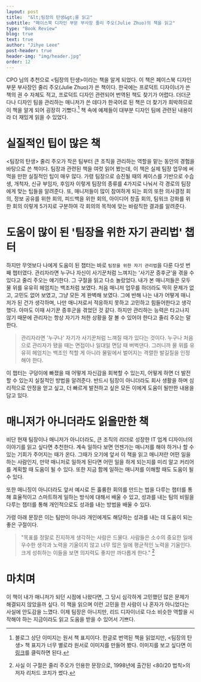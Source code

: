 ```yaml
---
layout: post
title:  "&lt;팀장의 탄생&gt;을 읽고"
subtitle: "페이스북 디자인 부문 부사장 줄리 주오(Julie Zhuo)의 책을 읽고"
type: "Book Review"
blog: true
text: true
author: "Jihye Leee"
post-header: true
header-img: "img/header.jpg"
order: 12
---
```



CPO 님의 추천으로 &lt;팀장의 탄생&gt;이라는 책을 알게 되었다. 이 책은 페이스북 디자인 부문 부사장인 줄리 주오(Julie Zhuo)가 쓴 책이다. 한국에는 프로덕트 디자이너가 쓴 책의 권 수 자체도 적고, 프로덕트 디자인 관련되어 번역된 책도 찾기가 어렵다. 더더군다나 디자인 팀을 관리하는 매니저가 쓴 데다가 한국어로 된 책은 더 찾기가 희박하므로 이 책을 알게 되어 굉장히 기뻤다.[^1] 책 속에 예제들이 대부분 디자인 팀에 관련된 내용이라 더 재밌게 읽을 수 있었다.

# 실질적인 팁이 많은 책
&lt;팀장의 탄생&gt; 줄리 주오가 작은 팀부터 큰 조직을 관리하는 역할을 맡는 동안의 경험을 바탕으로 쓴 책이다. 팀장과 관련된 책을 여럿 읽어 봤는데, 이 책은 실제 팀장 업무에 써먹을 만한 실질적인 팁이 매우 많다. 가령 팀장으로 승진될 때의 케이스를 기반으로 수습생, 개척자, 신규 부임자, 후임자 이렇게 팀장의 종류를 4가지로 나눠서 각 경로의 팀장에게 맞는 팁들을 알려준다. 또, 매니저들이 많이 참여하게 되는 회의 또한 의사결정 회의, 정보 공유를 위한 회의, 피드백을 위한 회의, 아이디어 창출 회의, 팀워크 강화를 위한 회의 이렇게 5가지로 구분하여 각 회의의 목적에 맞는 바람직한 결과를 알려준다.

# 도움이 많이 된 '팀장을 위한 자기 관리법' 챕터
하지만 무엇보다 나에게 도움이 된 챕터는 바로 `팀장을 위한 자기 관리법`을 다룬 다섯 번째 챕터였다. 관리자라면 누구나 자신이 사기꾼처럼 느껴지는 '사기꾼 증후군'을 겪을 수 있다고 줄리 주오는 얘기한다. 그 구절을 읽고 다소 놀랐었다. 내가 본 매니저들은 모두 물 위를 유유히 헤엄치는 백조처럼 보였다. 처음 매니저 업무를 하더라도 딱히 문제가 없고, 고민도 없어 보였고, 그냥 모든 게 완벽해 보였다. 그에 반해 나는 내가 어떻게 매니저가 된 건가 생각하며, 나만 매니저로서 적응하지 못하고 고민하고 힘들어한다고 생각했다. 아마도 이때 사기꾼 증후군을 겪었던 것 같다. 하지만 관리하는 능력은 타고나지 않기 때문에 관리자는 항상 자기가 처한 상황을 잘 볼 수 있어야 한다고 줄리 주오는 말한다.

> 관리자라면 '누구나' 자기가 사기꾼처럼 느껴질 때가 있다는 것이다. 누구나 처음으로 관리자가 됐을 때는 면접이나 일대일 
면담 때 버벅댄다. 그러니까 물 위를 유유히 헤엄치는 백조인 척할 게 아니라 물밑에서 벌어지는 격렬한 발길질을 인정해야 한다.

이 챕터는 구덩이에 빠졌을 때 어떻게 자신감을 회복할 수 있는지, 어떻게 하면 더 발전할 수 있는지 실질적인 방법을 알려준다. 반드시 팀장이 아니더라도 회사 생활을 하며 심리적으로 안정을 얻고 싶고, 더 빠르게 발전하고 싶은 모든 이에게 도움이 될만한 내용을 담고 있다.

# 매니저가 아니더라도 읽을만한 책
비단 현재 팀장이나 매니저가 아니더라도, 큰 조직의 리더로 성장한 IT 업계 디자이너의 이야기를 읽고 싶다면 추천한다. 계속 일하다 보면 언젠가는 매니저를 해야 하거나 할 수 있는 기회가 주어지는 때가 온다. 그때가 오기에 앞서 이 책을 읽고 매니저란 어떤 일을 하는 사람인지, 만약 매니저로 일하게 된다면 어떤 일을 하게 되는지를 미리 알고 커리어를 계획할 때 도움이 될 수 있다. 또한 지금 함께 일하는 매니저를 이해할 때도 도움이 될 수 있다.

또한 매니징이 아니더라도 앞서 예시로 든 훌륭한 회의를 만드는 법을 다루는 챕터를 통해 효율적이고 스마트하게 일하는 방식에 대해서 배울 수 있고, 성과를 내는 팀의 비밀을 다루는 챕터를 통해 개인적으로도 성과를 내는 방법을 배울 수 있다.

가령 아래 문장은 이는 팀만이 아니라 개인에게도 해당하는 성과를 내는 데 도움이 되는 좋은 구절이다.

> "목표를 정말로 진지하게 생각하는 사람은 드물다. 사람들은 소수의 중요한 일에 우수한 생각과 노력을 기울이지 않고 너무 많은 일에 평균적인 노력을 기울인다. 크게 성취하는 이들을 보면 의지력도 좋지만 까다롭게 한다." [^2]

# 마치며
이 책이 내가 매니저가 되던 시점에 나왔다면, 그 당시 심각하게 고민했던 많은 문제가 해결되지 않았을까 싶다. 이 책을 읽으며 이런 고민을 한 사람이 나 혼자가 아니었다는 사실에 안도감을 느꼈다. 이제 팀장은 아니지만, 리드 디자이너로 다소 비슷한 역할을 시작해야 하는 지금이라도 읽고 도움을 받을 수 있어서 기쁘다.

[^1]: 블로그 상단 이미지는 원서 책 표지이다. 한글로 번역된 책을 읽었지만, &lt;팀장의 탄생&gt; 책 표지가 너무 별로라 원서로 이미지를 만들어 봤다. 이미지를 보고 싶다면 이 [링크](https://img.ridicdn.net/cover/754029739/xxlarge#1)를 클릭하면 된다.
[^2]: 사실 이 구절은 줄리 주오가 인용한 문장으로, 1998년에 출간된 &lt;80/20 법칙&gt;의 저자 리처드 코치가 썼다.
